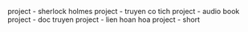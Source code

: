 project - sherlock holmes
project - truyen co tich
project - audio book
project - doc truyen
project - lien hoan hoa
project - short

